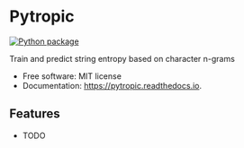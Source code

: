 # Pytropic

[![Python package](https://github.com/willf/pytropic/actions/workflows/test.yml/badge.svg)](https://github.com/willf/pytropic/actions/workflows/test.yml)

Train and predict string entropy based on character n-grams

-   Free software: MIT license
-   Documentation: https://pytropic.readthedocs.io.

## Features

-   TODO
